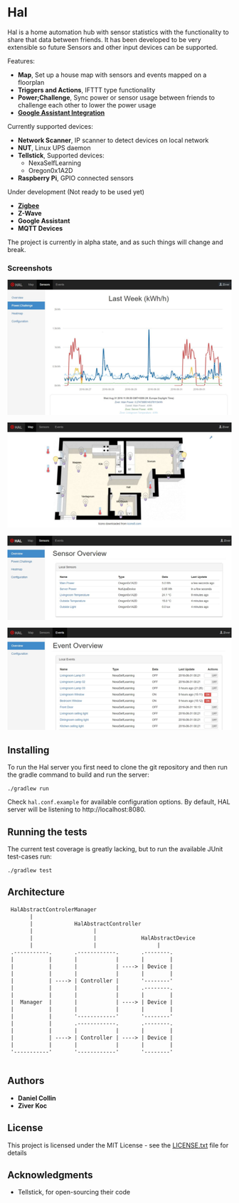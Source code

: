 # Hal

Hal is a home automation hub with sensor statistics with the functionality to 
share that data between friends. It has been developed to be very extensible so future 
Sensors and other input devices can be supported.

Features:
- **Map**, Set up a house map with sensors and events mapped on a floorplan
- **Triggers and Actions**, IFTTT type functionality
- **Power;Challenge**, Sync power or sensor usage between friends to challenge each other to lower the power usage
- **[Google Assistant Integration](plugins/hal-assistant-google/READNME.md)**

Currently supported devices:
- **Network Scanner**, IP scanner to detect devices on local network
- **NUT**, Linux UPS daemon
- **Tellstick**, Supported devices:
    - NexaSelfLearning
    - Oregon0x1A2D
- **Raspberry Pi**, GPIO connected sensors

Under development (Not ready to be used yet)
- **[Zigbee](plugins/hal-zigbee/README.md)**
- **Z-Wave**
- **Google Assistant**
- **MQTT Devices**

The project is currently in alpha state, and as such things will change and break.

### Screenshots
![Week Graph](screenshot_01.jpg)

![Home Map](screenshot_02.jpg)

![Sensor Overview](screenshot_03.jpg)

![Event Overview](screenshot_04.jpg)

## Installing

To run the Hal server you first need to clone the git repository and then run the 
gradle command to build and run the server:

```
./gradlew run
```

Check `hal.conf.example` for available configuration options. 
By default, HAL server will be listening to http://localhost:8080. 

## Running the tests

The current test coverage is greatly lacking, but to run the available JUnit 
test-cases run:

```
./gradlew test
```

## Architecture

```
 HalAbstractControlerManager
       |
       |             HalAbstractController
       |                   |
       |                   |              HalAbstractDevice
       |                   |                   |
 .-----------.       .------------.       .--------.  
 |           |       |            |       |        |
 |           |       |            | ----> | Device | 
 |           |       |            |       |        |
 |           | ----> | Controller |       '--------'
 |           |       |            |       .--------.  
 |           |       |            |       |        |
 |  Manager  |       |            | ----> | Device | 
 |           |       |            |       |        |
 |           |       '------------'       '--------'
 |           |       .------------.       .--------.  
 |           |       |            |       |        |
 |           | ----> | Controller | ----> | Device | 
 |           |       |            |       |        |
 '-----------'       '------------'       '--------'
         
```

## Authors

* **Daniel Collin**
* **Ziver Koc**


## License

This project is licensed under the MIT License - see the 
[LICENSE.txt](LICENSE.txt) file for details

## Acknowledgments

* Tellstick, for open-sourcing their code 
